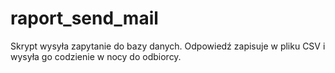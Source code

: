 # raport_send_mail
Skrypt wysyła zapytanie do bazy danych. Odpowiedź zapisuje w pliku CSV i wysyła go codzienie w nocy do odbiorcy.
